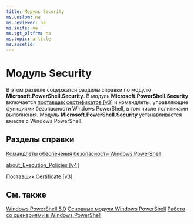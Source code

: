 ```yaml
---
title: Модуль Security
ms.custom: na
ms.reviewer: na
ms.suite: na
ms.tgt_pltfrm: na
ms.topic: article
ms.assetid:
---
```

# Модуль Security
В этом разделе содержатся разделы справки по модулю **Microsoft.PowerShell.Security**. В модуль **Microsoft.PowerShell.Security** включается [поставщик сертификатов [v3]](https://technet.microsoft.com/en-us/library/3f743541-d0c6-4670-809a-b16fb01f7c4d) и командлеты, управляющие функциями безопасности Windows PowerShell, в том числе политиками выполнения. Модуль **Microsoft.PowerShell.Security** устанавливается вместе с Windows PowerShell.

## Разделы справки
[Командлеты обеспечения безопасности Windows PowerShell](http://go.microsoft.com/fwlink/?LinkID=245860)

[about_Execution_Policies [v4]](https://technet.microsoft.com/en-us/library/347708dc-1515-4d74-978b-8334603472e6)

[Поставщик Certificate [v3]](https://technet.microsoft.com/en-us/library/3f743541-d0c6-4670-809a-b16fb01f7c4d)

## См. также
[Windows PowerShell 5.0](../core-powershell/core-modules/Windows-PowerShell-5.0.md)
[Основные модули Windows PowerShell](https://technet.microsoft.com/en-us/library/4b75f1e4-f327-48f3-92ab-bf5435094d41)
[Работа со сценариями в Windows PowerShell](../getting-started/fundamental/Scripting-with-Windows-PowerShell.md)


<!--HONumber=May16_HO2-->


